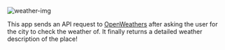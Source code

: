 ![weather-img](https://www.home-assistant.io/images/dashboards/weather.png)

This app sends an API request to [OpenWeathers](openweathers.org) after asking the user for the city to check the weather of. It finally returns a detailed weather description of the place!
